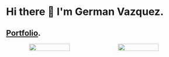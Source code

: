 # Hi there 👋 I'm German Vazquez.

## <a href="germanv-portfolio.vercel.app">Portfolio</a>.

<div align="center" >
  <div style="display: flex;">
    <img align="left" width="47%" src="https://github-readme-stats.vercel.app/api?username=Germanvw&show_icons=true&theme=radical" />
    <img align="right" width="47%"' src="https://github-readme-stats.vercel.app/api/top-langs/?username=Germanvw&layout=compact" />
  </div>
</div>
